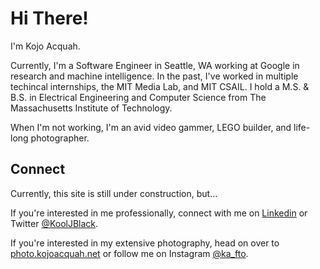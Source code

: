 # Hi There!

I'm Kojo Acquah. 

Currently, I'm a Software Engineer in Seattle, WA working at Google in research and machine intelligence. In the past, I've worked in multiple techincal internships, the MIT Media Lab, and MIT CSAIL. I hold a M.S. & B.S. in Electrical Engineering and Computer Science from The Massachusetts Institute of Technology.

When I'm not working, I'm an avid video gammer, LEGO builder, and life-long photographer.

## Connect

Currently, this site is still under construction, but...

If you're interested in me professionally, connect with me on [Linkedin](https://www.linkedin.com/in/kacquah/) or Twitter [@KoolJBlack](https://twitter.com/KoolJBlack).

If you're interested in my extensive photography, head on over to [photo.kojoacquah.net](http://photo.kojoacquah.net) or follow me on Instagram [@ka_fto](https://www.instagram.com/ka_fto/). 


